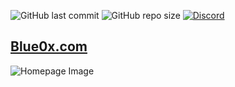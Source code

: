 ![GitHub last commit](https://img.shields.io/github/last-commit/theblue0x/theblue0x.github.io?color=success)  ![GitHub repo size](https://img.shields.io/github/repo-size/theblue0x/theblue0x.github.io?color=success)  [![Discord](https://img.shields.io/discord/823558528212008961?logo=discord)](https://discord.gg/EbBWRSPW63)

## [Blue0x.com](https;//blue0x.com)

![Homepage Image](https://i.imgur.com/cNQm5kP.png)
